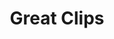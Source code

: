 ---
title: "Great Clips"
url: /portland/great-clips-southwest-garden-home-road/
shop: hairdresser
---
